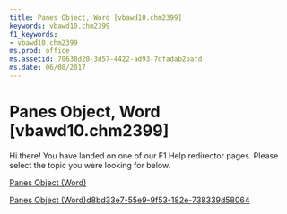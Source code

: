 ```yaml
---
title: Panes Object, Word [vbawd10.chm2399]
keywords: vbawd10.chm2399
f1_keywords:
- vbawd10.chm2399
ms.prod: office
ms.assetid: 70638d20-3d57-4422-ad93-7dfadab2bafd
ms.date: 06/08/2017
---
```



# Panes Object, Word [vbawd10.chm2399]

Hi there! You have landed on one of our F1 Help redirector pages. Please select the topic you were looking for below.

[Panes Object (Word)](http://msdn.microsoft.com/library/6ed6353c-9134-f47d-a108-13e84eced8ff%28Office.15%29.aspx)

[Panes Object (Word)d8bd33e7-55e9-9f53-182e-738339d58064](http://msdn.microsoft.com/library/d8bd33e7-55e9-9f53-182e-738339d58064%28Office.15%29.aspx)


